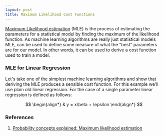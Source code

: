 ```yaml
---
layout: post
title: Maximum Likelihood Cost Functions
---
```


[Maximum Likelihood estimation][MLE] (MLE) is the process of estimating the parameters for a statistical model by finding the maximum of the likelihood function. As machine learning algorithms are really just statistical models MLE, can be used to define some measure of what the "best" parameters are for our model. In other words, it can be used to derive a cost function used to train a model.

### MLE for Linear Regression
Let's take one of the simplest machine learning algorithms and show that deriving the MLE produces a sensible cost function. For this example we'll use plain old linear regression. For the case of a single parameter linear regression is defined as follows:

$$
\begin{align*}
    & y = x\beta + \epsilon
\end{align*}
$$ 

### References

1. [Probability concepts explained: Maximum likelihood estimation](https://towardsdatascience.com/probability-concepts-explained-maximum-likelihood-estimation-c7b4342fdbb1)

[MLE]: https://en.wikipedia.org/wiki/Maximum_likelihood_estimation
